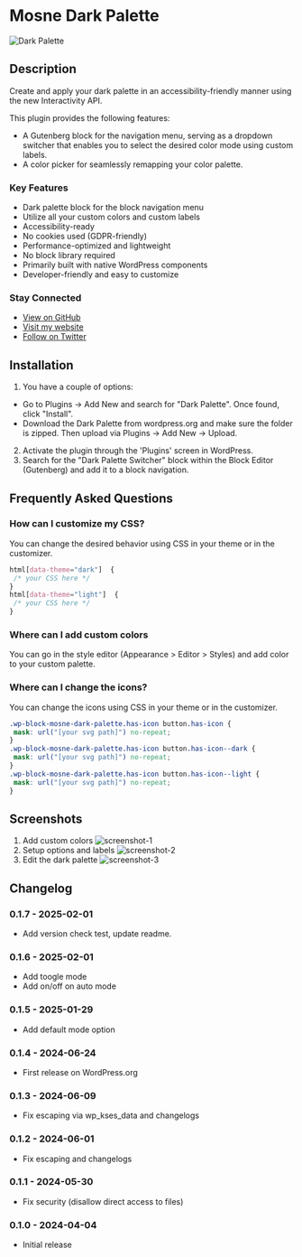 # Mosne Dark Palette

![Dark Palette](https://github.com/mosne/mosne-dark-palette/blob/main/.wordpress-org/banner-1544x500.png)

## Description

Create and apply your dark palette in an accessibility-friendly manner using the new Interactivity API.

This plugin provides the following features:

* A Gutenberg block for the navigation menu, serving as a dropdown switcher that enables you to select the desired color mode using custom labels.
* A color picker for seamlessly remapping your color palette.

### Key Features

* Dark palette block for the block navigation menu
* Utilize all your custom colors and custom labels
* Accessibility-ready
* No cookies used (GDPR-friendly)
* Performance-optimized and lightweight
* No block library required
* Primarily built with native WordPress components
* Developer-friendly and easy to customize

### Stay Connected

* [View on GitHub](https://github.com/mosne/mosne-dark-palette)
* [Visit my website](https://mosne.it/)
* [Follow on Twitter](https://twitter.com/mosne)

## Installation

1. You have a couple of options:

* Go to Plugins &rarr; Add New and search for "Dark Palette". Once found, click "Install".
* Download the Dark Palette from wordpress.org and make sure the folder is zipped. Then upload via Plugins &rarr; Add New &rarr; Upload.

2. Activate the plugin through the 'Plugins' screen in WordPress.
3. Search for the "Dark Palette Switcher" block within the Block Editor (Gutenberg) and add it to a block navigation.

## Frequently Asked Questions

### How can I customize my CSS?

You can change the desired behavior using CSS in your theme or in the customizer.

``` css
html[data-theme="dark"]  {
 /* your CSS here */
}
html[data-theme="light"]  {
 /* your CSS here */
}
```

### Where can I add custom colors

You can go in the style editor (Appearance > Editor > Styles) and add color to your custom palette.

### Where can I change the icons?

You can change the icons using CSS in your theme or in the customizer.

``` css
.wp-block-mosne-dark-palette.has-icon button.has-icon {
 mask: url("[your svg path]") no-repeat;
}
.wp-block-mosne-dark-palette.has-icon button.has-icon--dark {
 mask: url("[your svg path]") no-repeat;
}
.wp-block-mosne-dark-palette.has-icon button.has-icon--light {
 mask: url("[your svg path]") no-repeat;
}
```

## Screenshots

1. Add custom colors
   ![screenshot-1](https://github.com/mosne/mosne-dark-palette/blob/main/.wordpress-org/screenshot-1.gif)
2. Setup options and labels
   ![screenshot-2](https://github.com/mosne/mosne-dark-palette/blob/main/.wordpress-org/screenshot-2.gif)
3. Edit the dark palette
   ![screenshot-3](https://github.com/mosne/mosne-dark-palette/blob/main/.wordpress-org/screenshot-3.gif)

## Changelog

### 0.1.7 - 2025-02-01

* Add version check test, update readme.

### 0.1.6 - 2025-02-01

* Add toogle mode
* Add on/off on auto mode

### 0.1.5 - 2025-01-29

* Add default mode option

### 0.1.4 - 2024-06-24

* First release on WordPress.org

### 0.1.3 - 2024-06-09

* Fix escaping via wp_kses_data and changelogs

### 0.1.2 - 2024-06-01

* Fix escaping and changelogs

### 0.1.1 - 2024-05-30

* Fix security (disallow direct access to files)

### 0.1.0 - 2024-04-04

* Initial release
